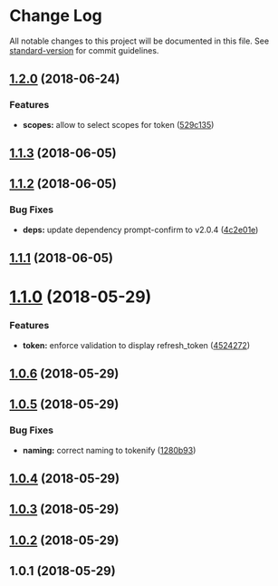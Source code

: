 # Change Log

All notable changes to this project will be documented in this file. See [standard-version](https://github.com/conventional-changelog/standard-version) for commit guidelines.

<a name="1.2.0"></a>
## [1.2.0](https://github.com/vvo/tokenify/compare/v1.1.3...v1.2.0) (2018-06-24)

### Features

* **scopes:** allow to select scopes for token ([529c135](https://github.com/vvo/tokenify/commit/529c135))

<a name="1.1.3"></a>
## [1.1.3](https://github.com/vvo/tokenify/compare/v1.1.2...v1.1.3) (2018-06-05)



<a name="1.1.2"></a>
## [1.1.2](https://github.com/vvo/tokenify/compare/v1.1.1...v1.1.2) (2018-06-05)


### Bug Fixes

* **deps:** update dependency prompt-confirm to v2.0.4 ([4c2e01e](https://github.com/vvo/tokenify/commit/4c2e01e))



<a name="1.1.1"></a>
## [1.1.1](https://github.com/vvo/tokenify/compare/v1.1.0...v1.1.1) (2018-06-05)



<a name="1.1.0"></a>
# [1.1.0](https://github.com/vvo/tokenify/compare/v1.0.6...v1.1.0) (2018-05-29)


### Features

* **token:** enforce validation to display refresh_token ([4524272](https://github.com/vvo/tokenify/commit/4524272))



<a name="1.0.6"></a>
## [1.0.6](https://github.com/vvo/tokenify/compare/v1.0.5...v1.0.6) (2018-05-29)



<a name="1.0.5"></a>
## [1.0.5](https://github.com/vvo/tokenify/compare/v1.0.4...v1.0.5) (2018-05-29)


### Bug Fixes

* **naming:** correct naming to tokenify ([1280b93](https://github.com/vvo/tokenify/commit/1280b93))



<a name="1.0.4"></a>
## [1.0.4](https://github.com/vvo/tokenify/compare/v1.0.3...v1.0.4) (2018-05-29)



<a name="1.0.3"></a>
## [1.0.3](https://github.com/vvo/tokenify/compare/v1.0.2...v1.0.3) (2018-05-29)



<a name="1.0.2"></a>
## [1.0.2](https://github.com/vvo/tokenify/compare/v1.0.1...v1.0.2) (2018-05-29)



<a name="1.0.1"></a>
## 1.0.1 (2018-05-29)
